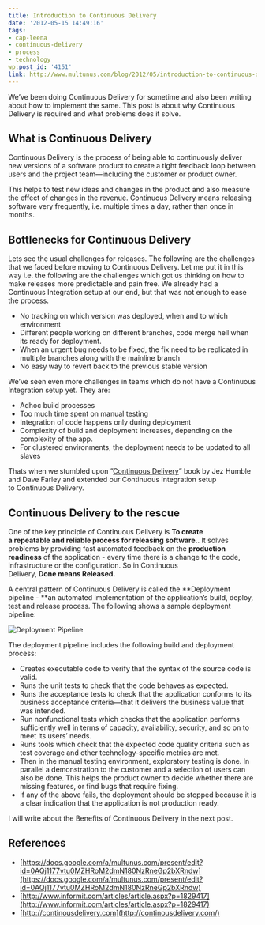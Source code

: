 ```yaml
---
title: Introduction to Continuous Delivery
date: '2012-05-15 14:49:16'
tags:
- cap-leena
- continuous-delivery
- process
- technology
wp:post_id: '4151'
link: http://www.multunus.com/blog/2012/05/introduction-to-continuous-delivery/
---
```


We’ve been doing Continuous Delivery for sometime and also been writing about how to implement the same. This post is about why Continuous Delivery is required and what problems does it solve.

## What is Continuous Delivery
Continuous Delivery is the process of being able to continuously deliver new versions of a software product to create a tight feedback loop between users and the project team—including the customer or product owner.

This helps to test new ideas and changes in the product and also measure the effect of changes in the revenue. Continuous Delivery means releasing software very frequently, i.e. multiple times a day, rather than once in months.

## Bottlenecks for Continuous Delivery
Lets see the usual challenges for releases. The following are the challenges that we faced before moving to Continuous Delivery. Let me put it in this way i.e. the following are the challenges which got us thinking on how to make releases more predictable and pain free. We already had a Continuous Integration setup at our end, but that was not enough to ease the process.

- No tracking on which version was deployed, when and to which environment
- Different people working on different branches, code merge hell when its ready for deployment.
- When an urgent bug needs to be fixed, the fix need to be replicated in multiple branches along with the mainline branch
- No easy way to revert back to the previous stable version

We’ve seen even more challenges in teams which do not have a Continuous Integration setup yet. They are:

- Adhoc build processes
- Too much time spent on manual testing
- Integration of code happens only during deployment
- Complexity of build and deployment increases, depending on the complexity of the app.
- For clustered environments, the deployment needs to be updated to all slaves

Thats when we stumbled upon ”[Continuous Delivery](http://www.informit.com/store/product.aspx?isbn=0321601912&WT.DCSext.w_ptgrevartcl=Continuous+Delivery%3a+Reliable+Software+Releases+through+Build%2c+Test%2c+and+Deployment+Automation_1641923_ISBNTopCover)” book by Jez Humble and Dave Farley and extended our Continuous Integration setup to Continuous Delivery.


## Continuous Delivery to the rescue

One of the key principle of Continuous Delivery is **To create a repeatable and reliable process for releasing software.**. It solves problems by providing fast automated feedback on the **production readiness** of the application - every time there is a change to the code, infrastructure or the configuration. So in Continuous Delivery, **Done means Released.**

A central pattern of Continuous Delivery is called the **Deployment pipeline - **an automated implementation of the application’s build, deploy, test and release process. The following shows a sample deployment pipeline:


![Deployment Pipeline](https://s3.amazonaws.com/multunus-cdimages/pipeline.png)


The deployment pipeline includes the following build and deployment process:

- Creates executable code to verify that the syntax of the source code is valid.
- Runs the unit tests to check that the code behaves as expected.
- Runs the acceptance tests to check that the application conforms to its business acceptance criteria—that it delivers the business value that was intended.
- Run nonfunctional tests which checks that the application performs sufficiently well in terms of capacity, availability, security, and so on to meet its users’ needs.
- Runs tools which check that the expected code quality criteria such as test coverage and other technology-specific metrics are met.
- Then in the manual testing environment, exploratory testing is done. In parallel a demonstration to the customer and a selection of users can also be done. This helps the product owner to decide whether there are missing features, or find bugs that require fixing.
- If any of the above fails, the deployment should be stopped because it is a clear indication that the application is not production ready.

I will write about the Benefits of Continuous Delivery in the next post.

## References

-  [https://docs.google.com/a/multunus.com/present/edit?id=0AQj1177vtu0MZHRoM2dmN180NzRneGp2bXRndw](https://docs.google.com/a/multunus.com/present/edit?id=0AQj1177vtu0MZHRoM2dmN180NzRneGp2bXRndw)
- [http://www.informit.com/articles/article.aspx?p=1829417](http://www.informit.com/articles/article.aspx?p=1829417)
- [http://continousdelivery.com](http://continousdelivery.com/)
